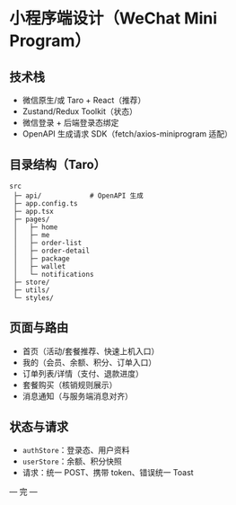 # 小程序端设计（WeChat Mini Program）

## 技术栈
- 微信原生/或 Taro + React（推荐）
- Zustand/Redux Toolkit（状态）
- 微信登录 + 后端登录态绑定
- OpenAPI 生成请求 SDK（fetch/axios-miniprogram 适配）

## 目录结构（Taro）
```
src
 ├─ api/            # OpenAPI 生成
 ├─ app.config.ts
 ├─ app.tsx
 ├─ pages/
 │   ├─ home
 │   ├─ me
 │   ├─ order-list
 │   ├─ order-detail
 │   ├─ package
 │   ├─ wallet
 │   └─ notifications
 ├─ store/
 ├─ utils/
 └─ styles/
```

## 页面与路由
- 首页（活动/套餐推荐、快速上机入口）
- 我的（会员、余额、积分、订单入口）
- 订单列表/详情（支付、退款进度）
- 套餐购买（核销规则展示）
- 消息通知（与服务端消息对齐）

## 状态与请求
- `authStore`：登录态、用户资料
- `userStore`：余额、积分快照
- 请求：统一 POST、携带 token、错误统一 Toast

— 完 —